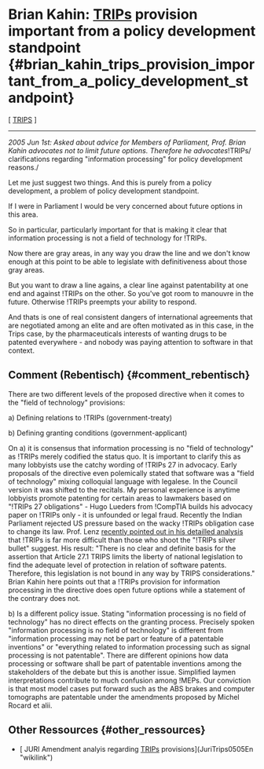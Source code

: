 # Brian Kahin: [TRIPs](TRIPs "wikilink") provision important from a policy development standpoint {#brian_kahin_trips_provision_important_from_a_policy_development_standpoint}

\[
[TRIPS](http://swpat.ffii.org/analysis/trips/index.en.html "wikilink")
\]

------------------------------------------------------------------------

*2005 Jun 1st: Asked about advice for Members of Parliament, Prof. Brian
Kahin advocates not to limit future options. Therefore he
advocates*!TRIPs/ clarifications regarding \"information processing\"
for policy development reasons./

Let me just suggest two things. And this is purely from a policy
development, a problem of policy development standpoint.

If I were in Parliament I would be very concerned about future options
in this area.

So in particular, particularly important for that is making it clear
that information processing is not a field of technology for !TRIPs.

Now there are gray areas, in any way you draw the line and we don\'t
know enough at this point to be able to legislate with definitiveness
about those gray areas.

But you want to draw a line agains, a clear line against patentability
at one end and against !TRIPs on the other. So you\'ve got room to
manouvre in the future. Otherwise !TRIPs preempts your ability to
respond.

And thats is one of real consistent dangers of international agreements
that are negotiated among an elite and are often motivated as in this
case, in the Trips case, by the pharmaceuticals interests of wanting
drugs to be patented everywhere - and nobody was paying attention to
software in that context.

## Comment (Rebentisch) {#comment_rebentisch}

There are two different levels of the proposed directive when it comes
to the \"field of technology\" provisions:

a\) Defining relations to !TRIPs (government-treaty)

b\) Defining granting conditions (government-applicant)

On a) it is consensus that information processing is no \"field of
technology\" as !TRIPs merely codified the status quo. It is important
to clarify this as many lobbyists use the catchy wording of !TRIPs 27 in
advocacy. Early proposals of the directive even polemically stated that
software was a \"field of technology\" mixing colloquial language with
legalese. In the Council version it was shifted to the recitals. My
personal experience is anytime lobbyists promote patenting for certain
areas to lawmakers based on \"!TRIPs 27 obligations\" - Hugo Lueders
from !CompTIA builds his advocacy paper on !TRIPs only - it is unfounded
or legal fraud. Recently the Indian Parliament rejected US pressure
based on the wacky !TRIPs obligation case to change its law. Prof. Lenz
[recently pointed out in his detailled
analysis](http://swpat.ffii.org/papers/europarl0309/amends05/lenz05/ "wikilink")
that !TRIPs is far more difficult than those who shoot the \"!TRIPs
silver bullet\" suggest. His result: \"There is no clear and definite
basis for the assertion that Article 27.1 TRIPS limits the liberty of
national legislation to find the adequate level of protection in
relation of software patents. Therefore, this legislation is not bound
in any way by TRIPS considerations.\" Brian Kahin here points out that a
!TRIPs provision for information processing in the directive does open
future options while a statement of the contrary does not.

b\) Is a different policy issue. Stating \"information processing is no
field of technology\" has no direct effects on the granting process.
Precisely spoken \"information processing is no field of technology\" is
different from \"information processing may not be part or feature of a
patentable inventions\" or \"everything related to information
processing such as signal processing is not patentable\". There are
different opinions how data processing or software shall be part of
patentable inventions among the stakeholders of the debate but this is
another issue. Simplified laymen interpretations contribute to much
confusion among !MEPs. Our conviction is that most model cases put
forward such as the ABS brakes and computer tomographs are patentable
under the amendments proposed by Michel Rocard et alii.

## Other Ressources {#other_ressources}

-   [ JURI Amendment analyis regarding [TRIPs](TRIPs "wikilink")
    provisions](JuriTrips0505En "wikilink")
